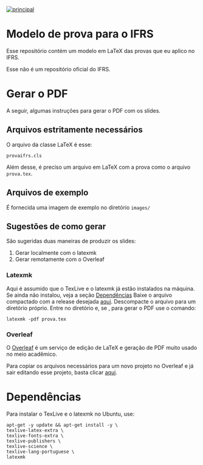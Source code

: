 [![principal](https://github.com/roger-willian/provaifrs/actions/workflows/principal.yml/badge.svg)](https://github.com/roger-willian/beamerthemeifrs/actions/workflows/principal.yml)

# Modelo de prova para o IFRS

Esse repositório contém um modelo em LaTeX das provas que eu aplico no IFRS.

Esse não é um repositório oficial do IFRS.

# Gerar o PDF

A seguir, algumas instruções para gerar o PDF com os slides.

## Arquivos estritamente necessários

O arquivo da classe LaTeX é esse:

```
provaifrs.cls
```

Além desse, é preciso um arquivo em LaTeX com a prova como o arquivo `prova.tex`.

## Arquivos de exemplo

É fornecida uma imagem de exemplo no diretório `images/`

## Sugestões de como gerar

São sugeridas duas maneiras de produzir os slides:

1. Gerar localmente com o latexmk
2. Gerar remotamente com o Overleaf

### Latexmk

Aqui é assumido que o TexLive e o latexmk já estão instalados na máquina.
Se ainda não instalou, veja a seção [Dependências](#dependencias)
Baixe o arquivo compactado com a release desejada [aqui](https://github.com/roger-willian/beamerthemeifrs/releases).
Descompacte o arquivo para um diretório próprio.
Entre no diretório e, se , para gerar o PDF use o comando:

`latexmk -pdf prova.tex`

### Overleaf

O [Overleaf](https://www.overleaf.com) é um serviço de edição de LaTeX e geração de PDF muito usado no meio acadêmico.

Para copiar os arquivos necessários para um novo projeto no Overleaf e já sair editando esse projeto, basta clicar [aqui](https://www.overleaf.com/docs?snip_uri=https://github.com/roger-willian/beamerthemeifrs/releases/download/v1.0.1/release.zip).

# <a name="dependencias"></a>Dependências

Para instalar o TexLive e o latexmk no Ubuntu, use:

```
apt-get -y update && apt-get install -y \
texlive-latex-extra \
texlive-fonts-extra \
texlive-publishers \
texlive-science \
texlive-lang-portuguese \
latexmk
```
